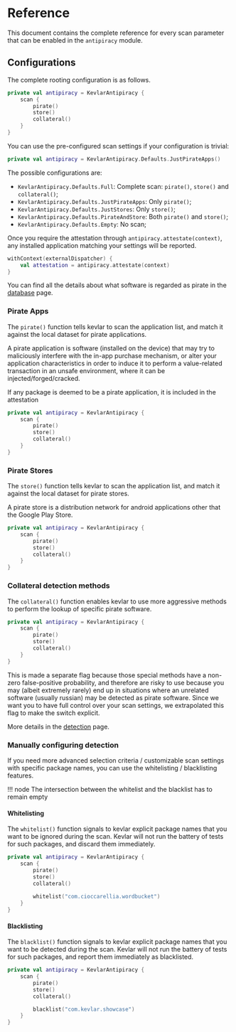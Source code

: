 # Reference

This document contains the complete reference for every scan parameter that can be enabled in the `antipiracy` module.

## Configurations

The complete rooting configuration is as follows.

```kotlin title="Complete settings"
private val antipiracy = KevlarAntipiracy {
    scan {
        pirate()
        store()
        collateral()
    }
}
```

You can use the pre-configured scan settings if your configuration is trivial:

```kotlin title="Automatic settings"
private val antipiracy = KevlarAntipiracy.Defaults.JustPirateApps()
```

The possible configurations are:

- `KevlarAntipiracy.Defaults.Full`: Complete scan: `pirate()`, `store()` and `collateral()`;
- `KevlarAntipiracy.Defaults.JustPirateApps`: Only `pirate()`;
- `KevlarAntipiracy.Defaults.JustStores`: Only `store()`;
- `KevlarAntipiracy.Defaults.PirateAndStore`: Both `pirate()` and `store()`;
- `KevlarAntipiracy.Defaults.Empty`: No scan;

Once you require the attestation through `antipiracy.attestate(context)`, any installed application matching your settings will be reported.

```kotlin
withContext(externalDispatcher) {
    val attestation = antipiracy.attestate(context)
}
```

You can find all the details about what software is regarded as pirate in the [database](database.md) page.


### Pirate Apps 
The `pirate()` function tells kevlar to scan the application list, and match it against the local dataset for pirate applications.

A pirate application is software (installed on the device) that may try to maliciously interfere with the in-app purchase mechanism, or alter your application characteristics in order to induce it to perform a value-related transaction in an unsafe environment, where it can be injected/forged/cracked.

If any package is deemed to be a pirate application, it is included in the attestation

```kotlin hl_lines="3"
private val antipiracy = KevlarAntipiracy {
    scan {
        pirate()
        store()
        collateral()
    }
}
```



### Pirate Stores
The `store()` function tells kevlar to scan the application list, and match it against the local dataset for pirate stores.

A pirate store is a distribution network for android applications other that the Google Play Store.

```kotlin hl_lines="4"
private val antipiracy = KevlarAntipiracy {
    scan {
        pirate()
        store()
        collateral()
    }
}
```


### Collateral detection methods
The `collateral()` function enables kevlar to use more aggressive methods to perform the lookup of
specific pirate software.

```kotlin hl_lines="5"
private val antipiracy = KevlarAntipiracy {
    scan {
        pirate()
        store()
        collateral()
    }
}
```

This is made a separate flag because those special methods have a non-zero false-positive probability, 
and therefore are risky to use because you may (albeit extremely rarely) end up in situations where an unrelated
software (usually russian) may be detected as pirate software. Since we want you to have full control over 
your scan settings, we extrapolated this flag to make the switch explicit.

More details in the [detection](detection.md#collateral-tools) page.


### Manually configuring detection
If you need more advanced selection criteria / customizable scan settings with specific package names, you can use the whitelisting / blacklisting features.


!!! node
	The intersection between the whitelist and the blacklist has to remain empty

#### Whitelisting
The `whitelist()` function signals to kevlar explicit package names that you want to be ignored during the scan.
Kevlar will not run the battery of tests for such packages, and discard them immediately.

```kotlin hl_lines="7"
private val antipiracy = KevlarAntipiracy {
    scan {
        pirate()
        store()
        collateral()
	    
	    whitelist("com.cioccarellia.wordbucket")
    }
}
```


#### Blacklisting
The `blacklist()` function signals to kevlar explicit package names that you want to be detected during the scan.
Kevlar will not run the battery of tests for such packages, and report them immediately as blacklisted.

```kotlin hl_lines="7"
private val antipiracy = KevlarAntipiracy {
    scan {
        pirate()
        store()
        collateral()

        blacklist("com.kevlar.showcase")
    }
}
```

